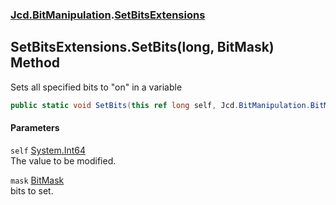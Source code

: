 ### [Jcd.BitManipulation](Jcd_BitManipulation.md 'Jcd.BitManipulation').[SetBitsExtensions](Jcd_BitManipulation_SetBitsExtensions.md 'Jcd.BitManipulation.SetBitsExtensions')
## SetBitsExtensions.SetBits(long, BitMask) Method
Sets all specified bits to "on" in a variable   
```csharp
public static void SetBits(this ref long self, Jcd.BitManipulation.BitMask mask);
```
#### Parameters
<a name='Jcd_BitManipulation_SetBitsExtensions_SetBits(long_Jcd_BitManipulation_BitMask)_self'></a>
`self` [System.Int64](https://docs.microsoft.com/en-us/dotnet/api/System.Int64 'System.Int64')  
The value to be modified.
  
<a name='Jcd_BitManipulation_SetBitsExtensions_SetBits(long_Jcd_BitManipulation_BitMask)_mask'></a>
`mask` [BitMask](Jcd_BitManipulation_BitMask.md 'Jcd.BitManipulation.BitMask')  
bits to set.
  
